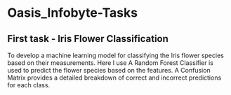 # Oasis_Infobyte-Tasks

## First task - Iris Flower Classification

To develop a machine learning model for classifying the Iris flower species based on their measurements. 
Here I use A Random Forest Classifier is used to predict the flower species based on the features. 
A Confusion Matrix provides a detailed breakdown of correct and incorrect predictions for each class.
